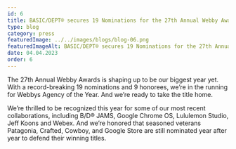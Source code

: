 ```yaml
---
id: 6
title: BASIC/DEPT® secures 19 Nominations for the 27th Annual Webby Awards
type: blog
category: press
featuredImage: ../../images/blogs/blog-06.png
featuredImageAlt: BASIC/DEPT® secures 19 Nominations for the 27th Annual Webby Awards
date: 04.04.2023
order: 6
---
```

The 27th Annual Webby Awards is shaping up to be our biggest year yet. With a record-breaking 19 nominations and 9 honorees, we’re in the running for Webbys Agency of the Year. And we’re ready to take the title home.

We’re thrilled to be recognized this year for some of our most recent collaborations, including B/D® JAMS, Google Chrome OS, Lululemon Studio, Jeff Koons and Webex. And we’re honored that seasoned veterans Patagonia, Crafted, Cowboy, and Google Store are still nominated year after year to defend their winning titles.